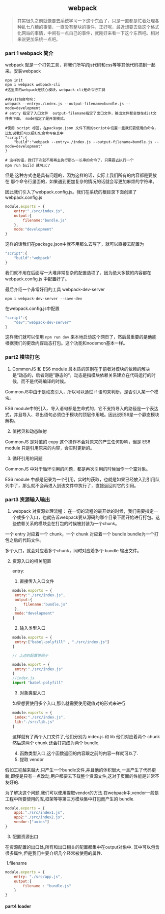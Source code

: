 <h2 align="center">webpack</h2>

> 其实很久之前就像要去系统学习一下这个东西了，只是一直都是忙着处理各种乱七八糟的事情，一直没有整块的事件，正好呢，最近想要去做这个格式化网站的事情，中间有一点自己的事件，就刚好来看一下这个东西吧。相对来说更加系统一点吧。

### part 1 webpack 简介

webpack 就是一个打包工具，将我们所写的js代码和css等等其他代码搞到一起来。安装webpack 

```shell
npm init
npm i webpack webpack-cli 
#这里面的webpack是核心模块，webpack-cli是命令行工具

#执行打包命令哈：
webpack --entry=./index.js --output-filename=bundle.js --mode=development
# entry 指定了入口文件  output-filename指定了出口文件，输出文件都会放在dist文件夹下面。 mode指定了是开发模式。

#使用 script 标签，在package.json 文件下面的script中设置一些我们要使用的命令，比如说我们可以把打包命令写在其中
"script":{
	"build":"webpack --entry=./index.js --output-filename=bundle.js --mode=development"
}

# 这样的话，我们下次就不用再去执行那么一长串的命令了，只需要去执行一个
npm run build 就可以了
```

但是 这种方式也是具有问题的，因为这样的话，实际上我们所有的内容都是要放在 那个命令行里面的，如果遇到更加复杂的情况的话就会写更加麻烦的字符串。

因此我们引入了webpack.config.js。我们在系统的根目录下面创建了 webpack.config.js

```javascript
module.exports = {
	entry:"./src/index.js",
	output:{
		filename:"bundle.js"
	},
	mode:"development"
}
```

这样的话我们在package.json中就不用那么去写了，就可以直接去配置为

```javascript
"script":{
	"build":"webpack"
}
```

我们就不用在后面写一大堆非常复杂的配置选项了，因为绝大多数的内容都在 webpack.config.js 中配置好了。



最后介绍一个非常好用的工具 webpack-dev-server

```shell
npm i webpack-dev-server --save-dev
```

在webpack.config.js中配置

```javascript
"script":{
	"dev":"webpack-dev-server"
}
```

这样我们就可以使用 `npm run dev` 来本地启动这个网页了，然后最重要的是他能根据我们的更改内容动态打包。这个功能和nodemon基本一样。



### part2 模块打包

1. CommonJS 和 ES6 module 最本质的区别在于前者对模块的依赖的解决是“动态的，后者则是”静态的“。动态是指模块依赖关系建立在代码运行的时候，而不是代码编译的时候。

CommonJS中由于是动态引入，所以可以通过 if 语句来判断，是否引入某一个模块。

ES6 module中的引入、导入语句都是生命式的，它不支持导入的路径是一个表达式，并且导入、导出语句必须位于模块的顶层作用域。因此说ES6是一个静态模块解构。

2. 值拷贝和动态映射

CommonJS 是对值的 copy 这个操作不会对原来的产生任何影响，但是 ES6 module 只是引用原来的内容，会实时更新的。

3. 循环引用的问题

CommonJS 中对于循环引用的问题，都是再次引用的时候当作一个空对象。

ES6 module 中都是记录为一个引用，实时的获取，也就是如果已经放入到引用队列中了，那么就不会再进入到该文件中执行了，直接返回对它的引用。



### part3 资源输入输出

1.  webpack 对资源处理流程： 在一切的流程的最开始的时候，我们需要指定一个或多个入口，也就告诉webpack要从源码的哪个目录下面开始进行打包。这些依赖关系的模块会在打包的时候被封装为一个chunk。

一个 entry 对应着一个 chunk，一个 chunk 对应着一个 bundle   bundle为一个打包之后的代码文件。

多个入口，就会对应着多个chunk，同时对应着多个 bundle 输出文件。

2. 资源入口的相关配置

   entry:

   1. 直接传入入口文件

   ```javascript
   module.exports = {
   	entry:"./src/index.js",
   	output:{
   		filename:"bundle.js"
   	},
   	mode:"development"
   }
   ```

   2. 输入类型入口

   ```javascript
   module.exports = {
   	entry:["babel-polyfill" , "./src/index.js"]
   }
   
   // 上述的配置等同于
   
   module.export = {
   	entry:"./src/index.js"
   }
   //index.js
   import "babel-polyfill"
   ```

   3. 对象类型入口

   如果想要使用多个入口,那么就需要使用键值对的形式来进行

   ```javascript
   module.exports = {
   	index:"./src/index.js",
   	lib:"./src/lib.js"
   }
   ```

   这样就有了两个入口文件了,他们分别为 index.js 和 lib 他们对应着两个 chunk 然后这两个 chunk 还会打包成为两个 bundle.

   4. 函数类型入口,这个函数返回的内容跟之前的内容一样就可以了.
   5. 提取 vendor 

假如工程越来越大,只产生一个bundle文件,并且他的体积很大,一旦产生了代码更新,即便是只有一点改动,用户都要去下载整个资源文件,这对于页面的性能是非常不友好的.

为了解决这个问题,我们可以使用提取vendor的方法.在webpack中,vendor一般是工程中所要使用的库,框架等等第三方模块集中打包而产生的 bundle.

```javascript
module.exports = {
    app1:"./src/index1.js",
    app2:"./src/index2.js",
    vendor:["axios"]
}
```

3. 配置资源出口

在资源配置的出口处,所有和出口相关的配置都集中在output对象中. 其中可以包含很多属性,但是我们主要介绍几个经常被使用的属性.

​	1.filename

```javascript
module.exports = {
	entry: "./src/app.js",
	output:{
		filename : "bundle.js"
	}
}
```





#### part4 loader



 







